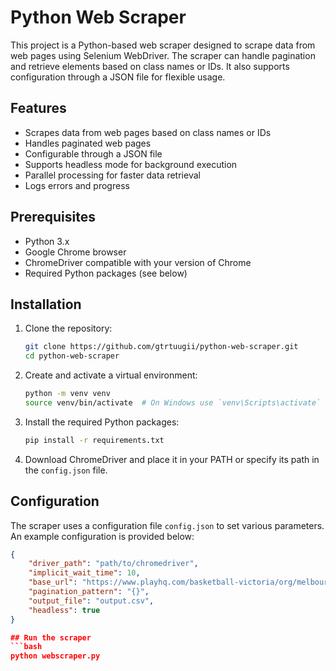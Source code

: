 # Python Web Scraper

This project is a Python-based web scraper designed to scrape data from web pages using Selenium WebDriver. The scraper can handle pagination and retrieve elements based on class names or IDs. It also supports configuration through a JSON file for flexible usage.

## Features

- Scrapes data from web pages based on class names or IDs
- Handles paginated web pages
- Configurable through a JSON file
- Supports headless mode for background execution
- Parallel processing for faster data retrieval
- Logs errors and progress

## Prerequisites

- Python 3.x
- Google Chrome browser
- ChromeDriver compatible with your version of Chrome
- Required Python packages (see below)

## Installation

1. Clone the repository:

    ```bash
    git clone https://github.com/gtrtuugii/python-web-scraper.git
    cd python-web-scraper
    ```

2. Create and activate a virtual environment:

    ```bash
    python -m venv venv
    source venv/bin/activate  # On Windows use `venv\Scripts\activate`
    ```

3. Install the required Python packages:

    ```bash
    pip install -r requirements.txt
    ```

4. Download ChromeDriver and place it in your PATH or specify its path in the `config.json` file.

## Configuration

The scraper uses a configuration file `config.json` to set various parameters. An example configuration is provided below:

```json
{
    "driver_path": "path/to/chromedriver",
    "implicit_wait_time": 10,
    "base_url": "https://www.playhq.com/basketball-victoria/org/melbourne-central-basketball-association/sunday-cyms-senior-domestic-summer-202324/sunday-senior-men-a/a112a9d0/R{}",
    "pagination_pattern": "{}",
    "output_file": "output.csv",
    "headless": true
}

## Run the scraper
```bash
python webscraper.py
```

